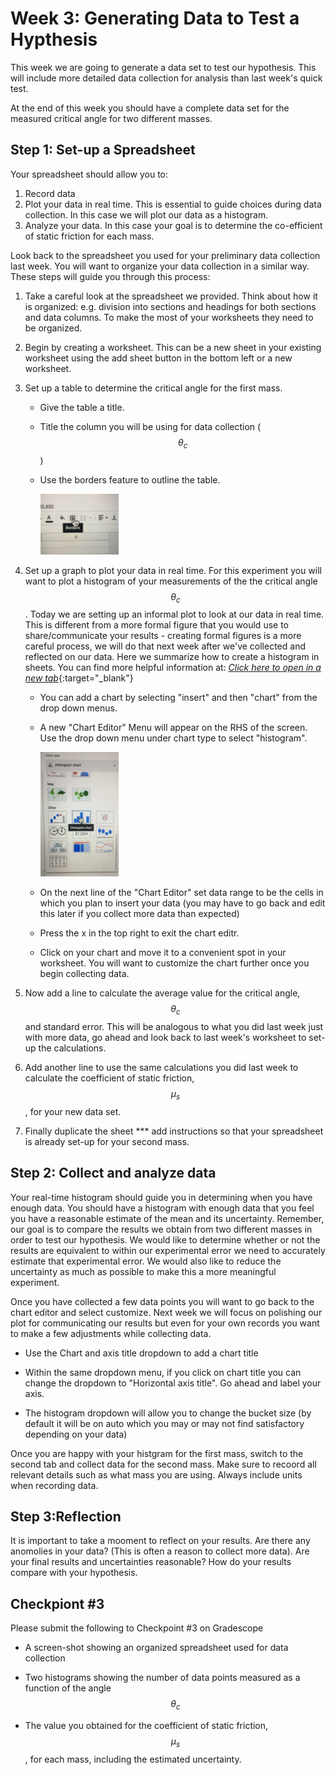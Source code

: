 # Week 3: Generating Data to Test a Hypthesis
This week we are going to generate a data set to test our hypothesis. This will include more detailed data collection for analysis than last week's quick test.

At the end of this week you should have a complete data set for the measured critical angle for two different masses.

## Step 1: Set-up a Spreadsheet
Your spreadsheet should allow you to:
1. Record data
2. Plot your data in real time. This is essential to guide choices during data collection. In this case we will plot our data as a histogram.
3. Analyze your data. In this case your goal is to determine the co-efficient of static friction for each mass.

Look back to the spreadsheet you used for your preliminary data collection last week. You will want to organize your data collection in a similar way. These steps will guide you through this process:

1. Take a careful look at the spreadsheet we provided. Think about how it is organized: e.g. division into sections and headings for both sections and data columns. To make the most of your worksheets they need to be organized.
2. Begin by creating a worksheet. This can be a new sheet in your existing worksheet using the add sheet button in the bottom left or a new worksheet.
3. Set up a table to determine the critical angle for the first mass.

    + Give the table a title.

    + Title the column you will be using for data collection ($$\theta_c$$)

    + Use the borders feature to outline the table.
    
        <img src="images/borders.JPG" alt="The border button will allow you to outline your table" width="125"/>

4. Set up a graph to plot your data in real time. For this experiment you will want to plot a histogram of your measurements of the the critical angle $$\theta_c$$. Today we are setting up an informal plot to look at our data in real time. This is different from a more formal figure that you would use to share/communicate your results - creating formal figures is a more careful process, we will do that next week after we've collected and reflected on our data. Here we summarize how to create a histogram in sheets. You can find more helpful information at: [*Click here to open in a new tab*](https://support.google.com/docs/answer/9146867?hl=en){:target="_blank"}

    + You can add a chart by selecting "insert" and then "chart" from the drop down menus.

    + A new "Chart Editor" Menu will appear on the RHS of the screen. Use the drop down menu under chart type to select "histogram".

        <img src="images/Histogram.JPG" alt="The border button will allow you to outline your table" width="125"/>

    + On the next line of the "Chart Editor" set data range to be the cells in which you plan to insert your data (you may have to go back and edit this later if you collect more data than expected)

    + Press the x in the top right to exit the chart editr.

    + Click on your chart and move it to a convenient spot in your worksheet. You will want to customize the chart further once you begin collecting data.

5. Now add a line to calculate the average value for the critical angle, $$\theta_c$$ and standard error. This will be analogous to what you did last week just with more data, go ahead and look back to last week's worksheet to set-up the calculations.

6. Add another line to use the same calculations you did last week to calculate the coefficient of static friction, $$\mu_s$$, for your new data set.

7. Finally duplicate the sheet
*** add instructions
so that your spreadsheet is already set-up for your second mass.

## Step 2: Collect and analyze data

Your real-time histogram should guide you in determining when you have enough data. You should have a histogram with enough data that you feel you have a reasonable estimate of the mean and its uncertainty. Remember, our goal is to compare the results we obtain from two different masses in order to test our hypothesis. We would like to determine whether or not the results are equivalent to within our experimental error we need to accurately estimate that experimental error. We would also like to reduce the uncertainty as much as possible to make this a more meaningful experiment.

Once you have collected a few data points you will want to go back to the chart editor and select customize. Next week we will focus on polishing our plot for communicating our results but even for your own records you want to make a few adjustments while collecting data. 

+ Use the Chart and axis title dropdown to add a chart title

+ Within the same dropdown menu, if you click on chart title you can change the dropdown to "Horizontal axis title". Go ahead and label your axis.

+ The histogram dropdown will allow you to change the bucket size (by default it will be on auto which you may or may not find satisfactory depending on your data)

Once you are happy with your histgram for the first mass, switch to the second tab and collect data for the second mass. Make sure to recoord all relevant details such as what mass you are using. Always include units when recording data.

## Step 3:Reflection

It is important to take a mooment to reflect on your results. Are there any anomolies in your data? (This is often a reason to collect more data). Are your final results and uncertainties reasonable? How do your results compare with your hypothesis.

## Checkpiont #3

Please submit the following to Checkpoint #3 on Gradescope

+ A screen-shot showing an organized spreadsheet used for data collection

+ Two histograms showing the number of data points measured as a function of the angle $$\theta_c$$

+ The value you obtained for the coefficient of static friction, $$\mu_s$$, for each mass, including the estimated uncertainty.
